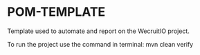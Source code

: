 # POM-TEMPLATE
Template used to automate and report on the WecruitIO project.

To run the project use the command in terminal:
mvn clean verify
